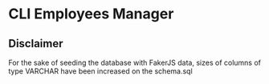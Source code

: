 # CLI Employees Manager

## Disclaimer

For the sake of seeding the database with FakerJS data, sizes of columns of type VARCHAR have been increased on the schema.sql
